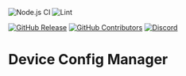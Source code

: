![Node.js CI](https://github.com/versx/DeviceConfigManager/workflows/Node.js%20CI/badge.svg)
![Lint](https://github.com/versx/DeviceConfigManager/workflows/Lint/badge.svg)  

[![GitHub Release](https://img.shields.io/github/release/versx/DeviceConfigManager.svg)](https://github.com/versx/DeviceConfigManager/releases/)
[![GitHub Contributors](https://img.shields.io/github/contributors/versx/DeviceConfigManager.svg)](https://github.com/versx/DeviceConfigManager/graphs/contributors/)
[![Discord](https://img.shields.io/discord/552003258000998401.svg?label=&logo=discord&logoColor=ffffff&color=7389D8&labelColor=6A7EC2)](https://discord.gg/zZ9h9Xa)  


# Device Config Manager  